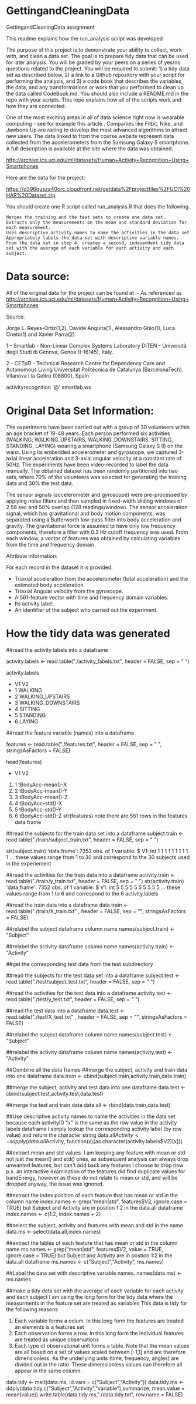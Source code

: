 # GettingandCleaningData
GettingandCleaningData assignment

This readme explains how the run_analysis script was developed

The purpose of this project is to demonstrate your ability to collect, work with, and clean a data set. The goal is to prepare tidy data that can be used for later analysis. You will be graded by your peers on a series of yes/no questions related to the project. You will be required to submit: 1) a tidy data set as described below, 2) a link to a Github repository with your script for performing the analysis, and 3) a code book that describes the variables, the data, and any transformations or work that you performed to clean up the data called CodeBook.md. You should also include a README.md in the repo with your scripts. This repo explains how all of the scripts work and how they are connected.

One of the most exciting areas in all of data science right now is wearable computing - see for example this article . Companies like Fitbit, Nike, and Jawbone Up are racing to develop the most advanced algorithms to attract new users. The data linked to from the course website represent data collected from the accelerometers from the Samsung Galaxy S smartphone. A full description is available at the site where the data was obtained:

http://archive.ics.uci.edu/ml/datasets/Human+Activity+Recognition+Using+Smartphones

Here are the data for the project:

https://d396qusza40orc.cloudfront.net/getdata%2Fprojectfiles%2FUCI%20HAR%20Dataset.zip

You should create one R script called run_analysis.R that does the following.

    Merges the training and the test sets to create one data set.
    Extracts only the measurements on the mean and standard deviation for each measurement.
    Uses descriptive activity names to name the activities in the data set
    Appropriately labels the data set with descriptive variable names.
    From the data set in step 4, creates a second, independent tidy data set with the average of each variable for each activity and each subject.

# Data source: 
All of the original data for the project can be found at :-
As referenced as http://archive.ics.uci.edu/ml/datasets/Human+Activity+Recognition+Using+Smartphones

Source:

Jorge L. Reyes-Ortiz(1,2), Davide Anguita(1), Alessandro Ghio(1), Luca Oneto(1) and Xavier Parra(2)

1 - Smartlab - Non-Linear Complex Systems Laboratory
DITEN - Università degli Studi di Genova, Genoa (I-16145), Italy.

2 - CETpD - Technical Research Centre for Dependency Care and Autonomous Living
Universitat Politècnica de Catalunya (BarcelonaTech). Vilanova i la Geltrú (08800), Spain

activityrecognition '@' smartlab.ws

# Original Data Set Information:

The experiments have been carried out with a group of 30 volunteers within an age bracket of 19-48 years. Each person performed six activities (WALKING, WALKING_UPSTAIRS, WALKING_DOWNSTAIRS, SITTING, STANDING, LAYING) wearing a smartphone (Samsung Galaxy S II) on the waist. Using its embedded accelerometer and gyroscope, we captured 3-axial linear acceleration and 3-axial angular velocity at a constant rate of 50Hz. The experiments have been video-recorded to label the data manually. The obtained dataset has been randomly partitioned into two sets, where 70% of the volunteers was selected for generating the training data and 30% the test data.

The sensor signals (accelerometer and gyroscope) were pre-processed by applying noise filters and then sampled in fixed-width sliding windows of 2.56 sec and 50% overlap (128 readings/window). The sensor acceleration signal, which has gravitational and body motion components, was separated using a Butterworth low-pass filter into body acceleration and gravity. The gravitational force is assumed to have only low frequency components, therefore a filter with 0.3 Hz cutoff frequency was used. From each window, a vector of features was obtained by calculating variables from the time and frequency domain.

Attribute Information:

For each record in the dataset it is provided:
- Triaxial acceleration from the accelerometer (total acceleration) and the estimated body acceleration.
- Triaxial Angular velocity from the gyroscope.
- A 561-feature vector with time and frequency domain variables.
- Its activity label.
- An identifier of the subject who carried out the experiment.

# How the tidy data was generated

##read the activity labels into a dataframe

activity.labels <- read.table("./activity_labels.txt", header = FALSE, sep = " ")

activity.labels
* V1                V2
* 1            WALKING
* 2   WALKING_UPSTAIRS
* 3 WALKING_DOWNSTAIRS
* 4            SITTING
* 5           STANDING
* 6             LAYING
  
##read the feature variable (names) into a dataframe

features <- read.table("./features.txt", header = FALSE, sep = " ", stringsAsFactors = FALSE)

head(features)
* V1                V2
1.  1 tBodyAcc-mean()-X
2.  2 tBodyAcc-mean()-Y
3.  3 tBodyAcc-mean()-Z
4.  4  tBodyAcc-std()-X
5.  5  tBodyAcc-std()-Y
6.  6  tBodyAcc-std()-Z
str(features)
note there are 561 rows in the features data frame

##read the subjects for the train data set into a dataframe
subject.train <- read.table("./train/subject_train.txt", header = FALSE, sep = " ")

str(subject.train)
'data.frame':	7352 obs. of  1 variable:
  $ V1: int  1 1 1 1 1 1 1 1 1 1 ...
 these values range from 1 to 30 and correspond to the 30 subjects used in the experiement

 ##read the activities for the train data into a dataframe
activity.train <- read.table("./train/y_train.txt", header = FALSE, sep = " ")
str(activity.train)
'data.frame':	7352 obs. of  1 variable:
  $ V1: int  5 5 5 5 5 5 5 5 5 5 ...
 these values range from 1 to 6 and correspond to the 6 activity.labels

##read the train data into a dataframe
data.train <- read.table("./train/X_train.txt" , header = FALSE, sep = "", stringsAsFactors = FALSE)

 ##relabel the subject dataframe column name
names(subject.train) <- "Subject"

 ##relabel the activity dataframe column name
names(activity.train) <- "Activity"


 ##get the corresponding test data from the test subdirectory

 ##read the subjects for the test data set into a dataframe
subject.test <- read.table("./test/subject_test.txt", header = FALSE, sep = " ")

 ##read the activities for the test data into a dataframe
activity.test <- read.table("./test/y_test.txt", header = FALSE, sep = " ")

##read the test data into a dataframe
data.test <- read.table("./test/X_test.txt" , header = FALSE, sep = "", stringsAsFactors = FALSE)                           

 ##relabel the subject dataframe column name
names(subject.test) <- "Subject"

 ##relabel the activity dataframe column name
names(activity.test) <- "Activity"

##Combine all the data frames
##merge the subject, activity and train data into one dataframe
data.train <- cbind(subject.train,activity.train,data.train)

##merge the subject, activity and test data into one dataframe
data.test <- cbind(subject.test,activity.test,data.test)

##merge the test and train data
data.all  <- rbind(data.train,data.test)

 ##Use descriptive activity names to name the activities in the data set
 because each activityID "x" is the same as the row value in the activity labels dataframe
 I simply lookup the corresponding activity label (by row value) and return the character string
data.all$Activity <- sapply(data.all$Activity, function(x){as.character(activity.labels$V2)[x]})

 ##extract mean and std values. I am keeping any feature with mean or std not just the mean() and std() ones,
 as subsequent analysis can always drop unwanted features, but can't add back any features I choose to drop now
 p.s. an interactive examination of the features did find duplicate values for bandEnergy, however 
 as these do not relate to mean or std, and will be dropped anyway, the issue was ignored.

 ##extract the index position of each feature that has mean or std in the column name
index.names <- grep("mean|std", features$V2, ignore.case = TRUE)
 but Subject and Activity are in postion 1:2 in the data.all dataframe
index.names <- c(1:2, index.names + 2)

 ##select the subject, activity and features with mean and std in the name
data.ms <- select(data.all,index.names)

 ##extract the lables of each feature that has mean or std in the column name
ms.names <- grep("mean|std", features$V2, value = TRUE, ignore.case = TRUE)
 but Subject and Activity are in postion 1:2 in the data.all dataframe
ms.names <- c("Subject","Activity", ms.names)

 ##Label the data set with descriptive variable names.
names(data.ms) <- ms.names

 ##make a tidy data set with the average of each variable for each activity and each subject
 I am using the long form for the tidy data where the measurments in the feature set are treated as variables
 This data is tidy for the following reasons
 1. Each variable forms a colum. In this long form the features are treated an elements is a features set
 2. Each observation forms a row. In this long form the individual features are treated as unique observations
 3. Each type of observational unit forms a table. Note that the mean values are all based on a set of values 
    scaled between [-1,1] and are therefore dimensionless. 
    As the underlying units (time, frequency, angles) are divided out in the ratio.
    These dimemsionless values can therefore all appear in the same column.
 
data.tidy <- melt(data.ms, id.vars = c("Subject","Activity"))
data.tidy.ms <- ddply(data.tidy,c("Subject","Activity","variable"),summarize, mean.value = mean(value))
write.table(data.tidy.ms,"./data.tidy.txt", row.name = FALSE)
